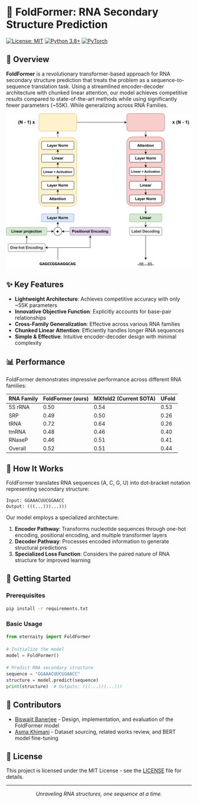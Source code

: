 # 🧬 FoldFormer: RNA Secondary Structure Prediction

[![License: MIT](https://img.shields.io/badge/License-MIT-yellow.svg)](https://opensource.org/licenses/MIT)
[![Python 3.8+](https://img.shields.io/badge/python-3.8+-blue.svg)](https://www.python.org/downloads/)
[![PyTorch](https://img.shields.io/badge/PyTorch-%23EE4C2C.svg?style=flat&logo=PyTorch&logoColor=white)](https://pytorch.org/)

## 🌟 Overview

**FoldFormer** is a revolutionary transformer-based approach for RNA secondary structure prediction that treats the problem as a sequence-to-sequence translation task. Using a streamlined encoder-decoder architecture with chunked linear attention, our model achieves competitive results compared to state-of-the-art methods while using significantly fewer parameters (~55K). While generalizing across RNA Families. 



<p align="center">
  <img src="./BondFormer.png" alt="RNA Structure Visualization" width="600"/>
</p>

## ✨ Key Features

- **Lightweight Architecture**: Achieves competitive accuracy with only ~55K parameters
- **Innovative Objective Function**: Explicitly accounts for base-pair relationships
- **Cross-Family Generalization**: Effective across various RNA families
- **Chunked Linear Attention**: Efficiently handles longer RNA sequences
- **Simple & Effective**: Intuitive encoder-decoder design with minimal complexity

## 📊 Performance

FoldFormer demonstrates impressive performance across different RNA families:

| RNA Family | FoldFormer (ours) | MXfold2 (Current SOTA) | UFold |
|------------|------------------|---------|-------|
| 5S rRNA    | 0.50             | 0.54    | 0.53  |
| SRP        | 0.49             | 0.50    | 0.26  |
| tRNA       | 0.72             | 0.64    | 0.26  |
| tmRNA      | 0.48             | 0.46    | 0.40  |
| RNaseP     | 0.46             | 0.51    | 0.41  |
| Overall    | 0.52             | 0.51    | 0.44  |

## 🧪 How It Works

FoldFormer translates RNA sequences (A, C, G, U) into dot-bracket notation representing secondary structure:

```
Input: GGAAACUUCGGAACC
Output: (((...)))...)))
```

Our model employs a specialized architecture:

1. **Encoder Pathway**: Transforms nucleotide sequences through one-hot encoding, positional encoding, and multiple transformer layers
2. **Decoder Pathway**: Processes encoded information to generate structural predictions
3. **Specialized Loss Function**: Considers the paired nature of RNA structure for improved learning

## 🚀 Getting Started

### Prerequisites

```bash
pip install -r requirements.txt
```

### Basic Usage

```python
from eternaity import FoldFormer

# Initialize the model
model = FoldFormer()

# Predict RNA secondary structure
sequence = "GGAAACUUCGGAACC"
structure = model.predict(sequence)
print(structure)  # Outputs: (((...)))...)))
```

<!--## 📖 Citation-->

<!--If you use EteRNAity in your research, please cite our paper:-->

<!--```bibtex-->
<!--@inproceedings{banerjee2021eternaity,-->
<!--  title={EteRNAity: RNA Secondary Structure Prediction Using Transformer-Based Models},-->
<!--  author={Banerjee, Biswajit and Khimani, Asma},-->
<!--  booktitle={International Conference on Learning Representations},-->
<!--  year={2021}-->
<!--}
<!--```-->

## 👥 Contributors

- [Biswajit Banerjee](https://github.com/Biswajit-Banerjee) - Design, implementation, and evaluation of the FoldFormer model
- [Asma Khimani](https://github.com/akhimani) - Dataset sourcing, related works review, and BERT model fine-tuning

## 📜 License

This project is licensed under the MIT License - see the [LICENSE](LICENSE) file for details.

---
<p align="center">
  <i>Unraveling RNA structures, one sequence at a time.</i>
</p>
